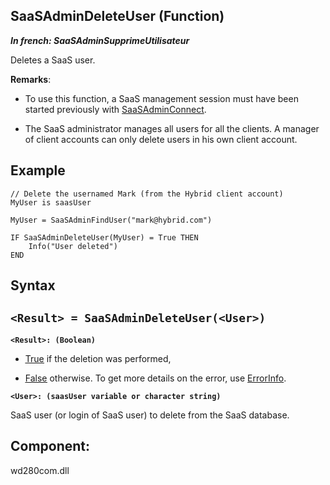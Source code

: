 
## SaaSAdminDeleteUser (Function)

***In french: SaaSAdminSupprimeUtilisateur***



<a name="XUse"></a>
<a name="Use"></a>
<a name="description"></a>
Deletes a SaaS user.

**Remarks**: 

- To use this function, a SaaS management session must have been started previously with [SaaSAdminConnect](../WDLang3/1000019098.md).

- The SaaS administrator manages all users for all the clients. A manager of client accounts can only delete users in his own client account. 



<a name="Example1"></a>
<a name="sample_code"></a>

## Example


```wl
// Delete the usernamed Mark (from the Hybrid client account)
MyUser is saasUser

MyUser = SaaSAdminFindUser("mark@hybrid.com")

IF SaaSAdminDeleteUser(MyUser) = True THEN
	Info("User deleted")
END
```

<a name="XSYNTAX"></a>

## Syntax
<a name="SYNTAX1"></a>

`<Result> = SaaSAdminDeleteUser(<User>)`
---

**`<Result>: (Boolean)`**



- <u><u><u><u>True</u></u></u></u> if the deletion was performed, 

- <u><u><u><u>False</u></u></u></u> otherwise. To get more details on the error, use [ErrorInfo](../WDLang1/3013008.md).




**`<User>: (saasUser variable or character string)`**

SaaS user (or login of SaaS user) to delete from the SaaS database.







<a name="XComponent"></a>

## Component:
wd280com.dll

